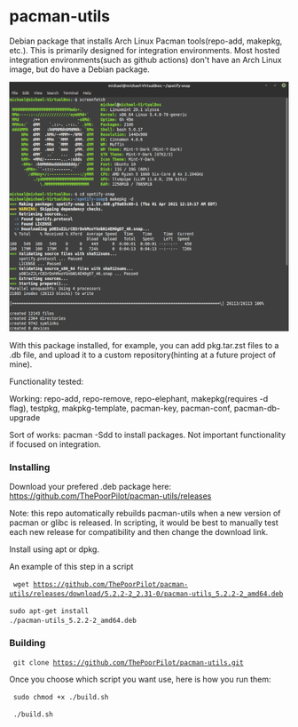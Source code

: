 # pacman-utils
Debian package that installs Arch Linux Pacman tools(repo-add, makepkg, etc.). This is primarily designed for integration environments. Most hosted integration environments(such as github actions) don't have an Arch Linux image, but do have a Debian package.

![](https://github.com/ThePoorPilot/pacman-utils/raw/main/Screenshot.png)

With this package installed, for example, you can add pkg.tar.zst files to a .db file, and upload it to a custom repository(hinting at a future project of mine).

Functionality tested:

Working: repo-add, repo-remove, repo-elephant, makepkg(requires -d flag), testpkg, makpkg-template, pacman-key, pacman-conf, pacman-db-upgrade 

Sort of works: pacman -Sdd to install packages. Not important functionality if focused on integration.

### Installing
Download your prefered .deb package here: https://github.com/ThePoorPilot/pacman-utils/releases

Note: this repo automatically rebuilds pacman-utils when a new version of pacman or glibc is released. In scripting, it would be best to manually test each new release for compatibility and then change the download link.

Install using apt or dpkg.

An example of this step in a script

<code> wget https://github.com/ThePoorPilot/pacman-utils/releases/download/5.2.2-2_2.31-0/pacman-utils_5.2.2-2_amd64.deb </code>

<code>sudo apt-get install ./pacman-utils_5.2.2-2_amd64.deb</code>

### Building

<code> git clone https://github.com/ThePoorPilot/pacman-utils.git </code>

Once you choose which script you want use, here is how you run them:

<code> sudo chmod +x ./build.sh </code>

<code> ./build.sh </code>
